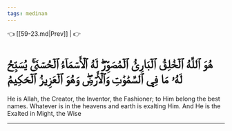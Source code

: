 ```yaml
---
tags: medinan
---
```


👈 [[59-23.md|Prev]] |  👉

# هُوَ ٱللَّهُ ٱلۡخَٰلِقُ ٱلۡبَارِئُ ٱلۡمُصَوِّرُۖ لَهُ ٱلۡأَسۡمَآءُ ٱلۡحُسۡنَىٰۚ يُسَبِّحُ لَهُۥ مَا فِي ٱلسَّمَٰوَٰتِ وَٱلۡأَرۡضِۖ وَهُوَ ٱلۡعَزِيزُ ٱلۡحَكِيمُ

He is Allah, the Creator, the Inventor, the Fashioner; to Him belong the best names. Whatever is in the heavens and earth is exalting Him. And He is the Exalted in Might, the Wise

---

